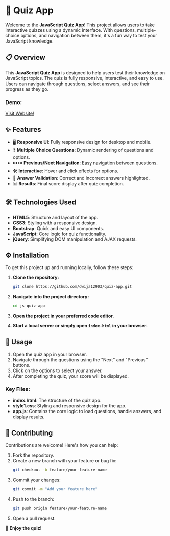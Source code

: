 # 📝 Quiz App

Welcome to the **JavaScript Quiz App**! This project allows users to take interactive quizzes using a dynamic interface. With questions, multiple-choice options, and navigation between them, it's a fun way to test your JavaScript knowledge.

## 📋 Overview

This **JavaScript Quiz App** is designed to help users test their knowledge on JavaScript topics. The quiz is fully responsive, interactive, and easy to use. Users can navigate through questions, select answers, and see their progress as they go.

### Demo:
[Visit Website!](https://dwija12903.github.io/quiz-app/)

## ✨ Features

- 🖥️ **Responsive UI**: Fully responsive design for desktop and mobile.
- ❓ **Multiple Choice Questions**: Dynamic rendering of questions and options.
- ⏮️ ⏭️ **Previous/Next Navigation**: Easy navigation between questions.
- 🛠️ **Interactive**: Hover and click effects for options.
- 🎯 **Answer Validation**: Correct and incorrect answers highlighted.
- 📊 **Results**: Final score display after quiz completion.

## 🛠 Technologies Used

- **HTML5**: Structure and layout of the app.
- **CSS3**: Styling with a responsive design.
- **Bootstrap**: Quick and easy UI components.
- **JavaScript**: Core logic for quiz functionality.
- **jQuery**: Simplifying DOM manipulation and AJAX requests.

## ⚙️ Installation

To get this project up and running locally, follow these steps:

1. **Clone the repository:**
   ```bash
   git clone https://github.com/dwija12903/quiz-app.git
   ```
2. **Navigate into the project directory:**
   ```bash
   cd js-quiz-app
   ```
3. **Open the project in your preferred code editor.**

4. **Start a local server or simply open `index.html` in your browser.**

## 🚀 Usage

1. Open the quiz app in your browser.
2. Navigate through the questions using the "Next" and "Previous" buttons.
3. Click on the options to select your answer.
4. After completing the quiz, your score will be displayed.

### Key Files:

- **index.html**: The structure of the quiz app.
- **style1.css**: Styling and responsive design for the app.
- **app.js**: Contains the core logic to load questions, handle answers, and display results.

## 🤝 Contributing

Contributions are welcome! Here's how you can help:

1. Fork the repository.
2. Create a new branch with your feature or bug fix:
   ```bash
   git checkout -b feature/your-feature-name
   ```
3. Commit your changes:
   ```bash
   git commit -m "Add your feature here"
   ```
4. Push to the branch:
   ```bash
   git push origin feature/your-feature-name
   ```
5. Open a pull request.

🚀 **Enjoy the quiz!**
